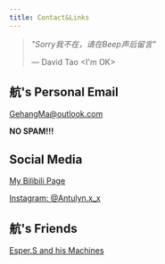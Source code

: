 ```yaml
---
title: Contact&Links
---
```


> *"Sorry我不在，请在Beep声后留言"*
>
>— David Tao <I'm OK>

## 航's Personal Email

<GehangMa@outlook.com>

**NO SPAM!!!**

## Social Media

[My Bilibili Page](https://space.bilibili.com/317734902/)

[Instagram: @Antulyn.x_x](https://www.instagram.com/antulyn.x_x/)

## 航's Friends

[Esper.S and his Machines](https://esperaa.github.io/meaidevice/)
